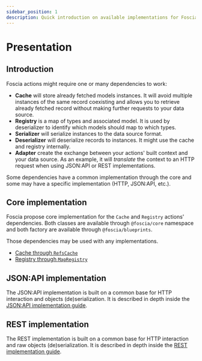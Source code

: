```yaml
---
sidebar_position: 1
description: Quick introduction on available implementations for Foscia.
---
```


# Presentation

## Introduction

Foscia actions might require one or many dependencies to work:

-   **Cache** will store already fetched models instances. It will avoid
    multiple instances of the same record coexisting and allows you to retrieve
    already fetched record without making further requests to your data source.
-   **Registry** is a map of types and associated model. It is used by
    deserializer to identify which models should map to which types.
-   **Serializer** will serialize instances to the data source format.
-   **Deserializer** will deserialize records to instances. It might use the
    cache and registry internally.
-   **Adapter** create the exchange between your actions' built context and your
    data source. As an example, it will _translate_ the context to an HTTP
    request when using JSON:API or REST implementations.

Some dependencies have a common implementation through the core and some may
have a specific implementation (HTTP, JSON:API, etc.).

## Core implementation

Foscia propose core implementation for the `Cache` and `Registry` actions'
dependencies. Both classes are available through `@foscia/core` namespace and
both factory are available through `@foscia/blueprints`.

Those dependencies may be used with any implementations.

-   [Cache through `RefsCache`](/docs/guides/implementations/cache)
-   [Registry through `MapRegistry`](/docs/guides/implementations/registry)

## JSON:API implementation

The JSON:API implementation is built on a common base for HTTP interaction and
objects (de)serialization. It is described in depth inside the
[JSON:API implementation guide](/docs/guides/implementations/jsonapi).

## REST implementation

The REST implementation is built on a common base for HTTP interaction and raw
objects (de)serialization. It is described in depth inside the
[REST implementation guide](/docs/guides/implementations/rest).
